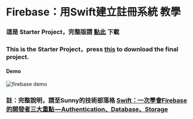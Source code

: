 # Firebase：用Swift建立註冊系統 教學


[id1]: https://medium.com/@sunnyleeyun/swift-%E4%B8%80%E6%AC%A1%E5%AD%B8%E6%9C%83firebase%E7%9A%84%E9%96%8B%E7%99%BC%E8%80%85%E4%B8%89%E5%A4%A7%E9%87%8D%E9%BB%9E-authentication-database-storage-d7ec5708f86f
[id2]: https://github.com/sunnyleeyun/RegisterStepByStepFinal/archive/master.zip

### 這是 Starter Project，完整版請 [點此][id2] 下載 ###
### This is the Starter Project，press [this][id2] to download the final project. ###

#### Demo ####
![firebase demo](https://user-images.githubusercontent.com/20850892/27823727-b9385a38-60dc-11e7-91e0-d0df7d52707f.gif)


### 註：完整說明，請至Sunny的技術部落格 [ Swift：一次學會Firebase的開發者三大重點 — Authentication、Database、Storage ][id1] ###
